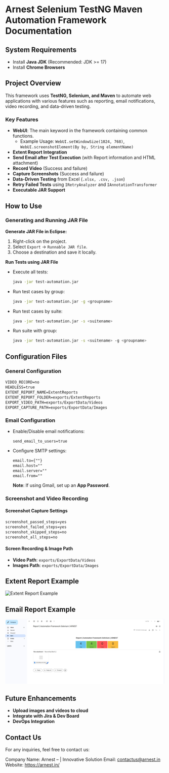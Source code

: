 # Arnest Selenium TestNG Maven Automation Framework Documentation

## System Requirements

- Install **Java JDK** (Recommended: JDK >= 17)
- Install **Chrome Browsers**

## Project Overview

This framework uses **TestNG, Selenium, and Maven** to automate web applications with various features such as
reporting, email notifications, video recording, and data-driven testing.

### **Key Features**

- **WebUI**: The main keyword in the framework containing common functions.
    - Example Usage: `WebUI.setWindowSize(1024, 768)`, `WebUI.screenshotElement(By by, String elementName)`
- **Extent Report Integration**
- **Send Email after Test Execution** (with Report information and HTML attachment)
- **Record Video** (Success and failure)
- **Capture Screenshots** (Success and failure)
- **Data-Driven Testing** from Excel (`.xlsx, .csv, .json`)
- **Retry Failed Tests** using `IRetryAnalyzer` and `IAnnotationTransformer`
- **Executable JAR Support**

## How to Use

### **Generating and Running JAR File**

**Generate JAR File in Eclipse:**

1. Right-click on the project.
2. Select `Export` → `Runnable JAR file`.
3. Choose a destination and save it locally.

**Run Tests using JAR File**

- Execute all tests:
  ```sh
  java -jar test-automation.jar
  ```
- Run test cases by group:
  ```sh
  java -jar test-automation.jar -g <groupname>
  ```
- Run test cases by suite:
  ```sh
  java -jar test-automation.jar -s <suitename>
  ```
- Run suite with group:
  ```sh
  java -jar test-automation.jar -s <suitename> -g <groupname>
  ```

## Configuration Files

### **General Configuration**

```properties
VIDEO_RECORD=no
HEADLESS=true
EXTENT_REPORT_NAME=ExtentReports
EXTENT_REPORT_FOLDER=exports/ExtentReports
EXPORT_VIDEO_PATH=exports/ExportData/Videos
EXPORT_CAPTURE_PATH=exports/ExportData/Images
```

### **Email Configuration**

- Enable/Disable email notifications:
  ```properties
  send_email_to_users=true
  ```
- Configure SMTP settings:
  ```properties
  email.to={""}
  email.host=""
  email.server=""
  email.from=""
  ```
  **Note**: If using Gmail, set up an **App Password**.

### **Screenshot and Video Recording**

#### **Screenshot Capture Settings**

```properties
screenshot_passed_steps=yes
screenshot_failed_steps=yes
screenshot_skipped_steps=no
screenshot_all_steps=no
```

#### **Screen Recording & Image Path**

- **Video Path**: `exports/ExportData/Videos`
- **Images Path**: `exports/ExportData/Images`

## Extent Report Example

![Extent Report Example](https://user-images.githubusercontent.com/87883620/161657754-c29b1ee9-f2fb-44b3-bee0-9f425a7cab6f.png)

## Email Report Example

![Email Report Example](Assets/Images/mailSample.jpg)

## Future Enhancements

- **Upload images and videos to cloud**
- **Integrate with Jira & Dev Board**
- **DevOps Integration**

## Contact Us

For any inquiries, feel free to contact us:

Company Name: Arnest – | Innovative Solution
Email: contactus@arnest.in
Website: https://arnest.in/



